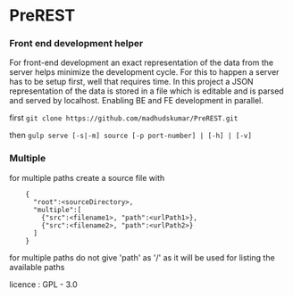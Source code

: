 # PreREST
### Front end development helper
For front-end development an exact representation
of the data from the server helps minimize the
development cycle. For this to happen a server has to
be setup first, well that requires time. In this project a
JSON representation of the data is stored in a file which
is editable and is parsed and served by localhost.
Enabling BE and FE development in parallel.

first 
```git clone https://github.com/madhudskumar/PreREST.git ```

then
`gulp serve [-s|-m] source [-p port-number] | [-h] | [-v]`

### Multiple 
for multiple paths create a source file with
```
    {
      "root":<sourceDirectory>,
      "multiple":[
        {"src":<filename1>, "path":<urlPath1>},
        {"src":<filename2>, "path":<urlPath2>}
      ]
    }
```
for multiple paths do not give 'path' as '/' as it will be used for listing the available paths

licence : GPL - 3.0
